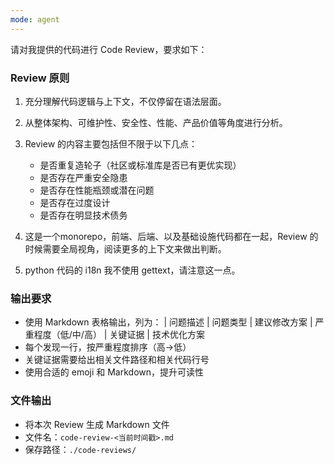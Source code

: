 ```yaml
---
mode: agent
---
```

请对我提供的代码进行 Code Review，要求如下：

### Review 原则
1. 充分理解代码逻辑与上下文，不仅停留在语法层面。

2. 从整体架构、可维护性、安全性、性能、产品价值等角度进行分析。

3. Review 的内容主要包括但不限于以下几点：
   - 是否重复造轮子（社区或标准库是否已有更优实现）
   - 是否存在严重安全隐患
   - 是否存在性能瓶颈或潜在问题
   - 是否存在过度设计
   - 是否存在明显技术债务

4. 这是一个monorepo，前端、后端、以及基础设施代码都在一起，Review 的时候需要全局视角，阅读更多的上下文来做出判断。

5. python 代码的 i18n 我不使用 gettext，请注意这一点。
### 输出要求
- 使用 Markdown 表格输出，列为：
  | 问题描述 | 问题类型 | 建议修改方案 | 严重程度（低/中/高） | 关键证据 | 技术优化方案
- 每个发现一行，按严重程度排序（高→低）
- 关键证据需要给出相关文件路径和相关代码行号
- 使用合适的 emoji 和 Markdown，提升可读性

### 文件输出
- 将本次 Review 生成 Markdown 文件
- 文件名：`code-review-<当前时间戳>.md`
- 保存路径：`./code-reviews/`
